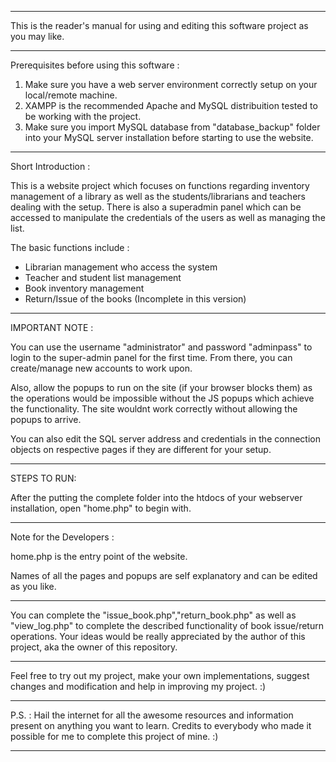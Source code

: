 ----------------------------------------------

This is the reader's manual for using and editing this software project as you may like.

----------------------------------------------

Prerequisites before using this software :

1. Make sure you have a web server environment correctly setup on your local/remote machine.
2. XAMPP is the recommended Apache and MySQL distribuition tested to be working with the project.
3. Make sure you import MySQL database from "database_backup" folder into your MySQL server installation before starting to use the website.

----------------------------------------------

Short Introduction :

This is a website project which focuses on functions regarding inventory management of a library as well as the students/librarians and teachers dealing with the setup. There is also a superadmin panel which can be accessed to manipulate the credentials of the users as well as managing the list.

The basic functions include :
- Librarian management who access the system
- Teacher and student list management
- Book inventory management
- Return/Issue of the books (Incomplete in this version)

----------------------------------------------

IMPORTANT NOTE :

You can use the username "administrator" and password "adminpass" to login to the super-admin panel for the first time.
From there, you can create/manage new accounts to work upon.

Also, allow the popups to run on the site (if your browser blocks them) as the operations would be impossible without the JS popups which achieve the functionality. The site wouldnt work correctly without allowing the popups to arrive.

You can also edit the SQL server address and credentials in the connection objects on respective pages if they are different for your setup.

----------------------------------------------

STEPS TO RUN:

After the putting the complete folder into the htdocs of your webserver installation, open "home.php" to begin with.

----------------------------------------------

Note for the Developers : 

home.php is the entry point of the website.

Names of all the pages and popups are self explanatory and can be edited as you like.

----------------------------------------------

You can complete the "issue_book.php","return_book.php" as well as "view_log.php" to complete the described functionality of book issue/return operations. Your ideas would be really appreciated by the author of this project, aka the owner of this repository.

----------------------------------------------

Feel free to try out my project, make your own implementations, suggest changes and modification and help in improving my project. :)

----------------------------------------------

P.S. : Hail the internet for all the awesome resources and information present on anything you want to learn. Credits to everybody who made it possible for me to complete this project of mine. :)

----------------------------------------------